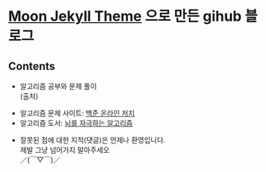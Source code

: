 # [Moon Jekyll Theme](https://taylantatli.github.io/Moon/) 으로 만든 gihub 블로그


## Contents
* 알고리즘 공부와 문제 풀이 <br/>
(출처)  
 - 알고리즘 문제 사이트: <a href = "https://www.acmicpc.net/">백준 온라인 저지</a> 
 - 알고리즘 도서: <a href="http://www.hanbit.co.kr/store/books/look.php?p_code=B3450156021">뇌를 자극하는 알고리즘</a>

* 잘못된 점에 대한 지적(댓글)은 언제나 환영입니다.  
제발 그냥 넘어가지 말아주세오  
／(￣▽￣)／

